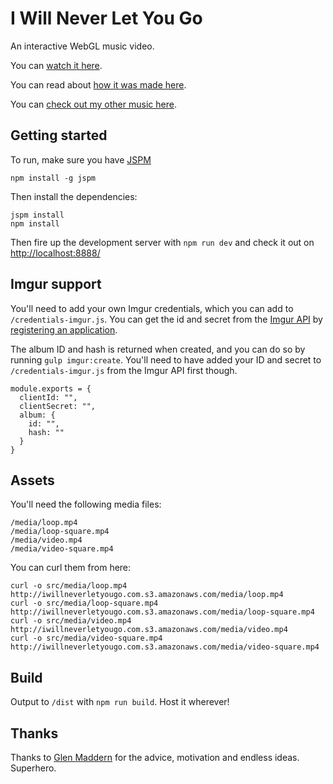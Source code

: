 # I Will Never Let You Go

An interactive WebGL music video.

You can [watch it here](https://iwillneverletyougo.com/).

You can read about [how it was made here](https://medium.com/@superhighfives/making-a-music-video-f60757ceb4cf).

You can [check out my other music here](http://wearebrightly.com).

## Getting started

To run, make sure you have [JSPM](http://jspm.io/)

````
npm install -g jspm
````

Then install the dependencies:

````
jspm install
npm install
````

Then fire up the development server with `npm run dev` and check it out on [http://localhost:8888/](http://localhost:8888/)

## Imgur support

You'll need to add your own Imgur credentials, which you can add to `/credentials-imgur.js`. You can get the id and secret from the [Imgur API](https://api.imgur.com/) by [registering an application](https://api.imgur.com/oauth2/addclient).

The album ID and hash is returned when created, and you can do so by running `gulp imgur:create`. You'll need to have added your ID and secret to `/credentials-imgur.js` from the Imgur API first though.

```
module.exports = {
  clientId: "",
  clientSecret: "",
  album: {
    id: "",
    hash: ""
  }
}
```

## Assets

You'll need the following media files:

```
/media/loop.mp4
/media/loop-square.mp4
/media/video.mp4
/media/video-square.mp4
```

You can curl them from here:
```
curl -o src/media/loop.mp4 http://iwillneverletyougo.com.s3.amazonaws.com/media/loop.mp4
curl -o src/media/loop-square.mp4 http://iwillneverletyougo.com.s3.amazonaws.com/media/loop-square.mp4
curl -o src/media/video.mp4 http://iwillneverletyougo.com.s3.amazonaws.com/media/video.mp4
curl -o src/media/video-square.mp4 http://iwillneverletyougo.com.s3.amazonaws.com/media/video-square.mp4
```

## Build

Output to `/dist` with `npm run build`. Host it wherever!

## Thanks

Thanks to [Glen Maddern](https://github.com/geelen/) for the advice, motivation and endless ideas. Superhero.